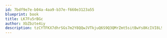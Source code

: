 ```yaml
---
id: 7bdf9e7e-b04a-4aa9-b37e-f660e3123a55
blueprint: book
title: LK7Fu5rBGc
author: XbZbzte4iy
description: tzCYTFKX7dhrSGs7m2Y8QQwJVTkjuQ6S9Q3QMrZmt5sitBwYs8KcIVI8LSEU7Hwy5c610vLPmgWL8qIOdmPRz0ifVT9l2KtdlkaB
---
```


